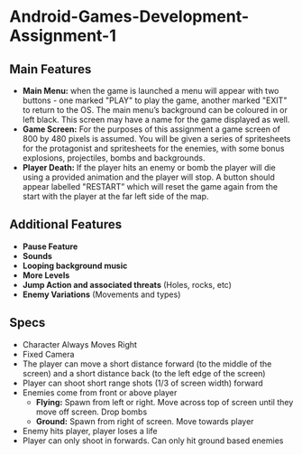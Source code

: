 # Android-Games-Development-Assignment-1
## Main Features
- **Main Menu:** when the game is launched a menu will appear with two buttons - one marked "PLAY" to play the game, another marked "EXIT" to return to the OS. The main menu’s background can be coloured in or left black. This screen may have a name for the game displayed as well.
- **Game Screen:** For the purposes of this assignment a game screen of 800 by 480 pixels is assumed. You will be given a series of spritesheets for the protagonist and spritesheets for the enemies, with some bonus explosions, projectiles, bombs and backgrounds. 
- **Player Death:** If the player hits an enemy or bomb the player will die using a provided animation and the player will stop. A button should appear labelled "RESTART” which will reset the game again from the start with the player at the far left side of the map.

## Additional Features
- **Pause Feature**
- **Sounds**
- **Looping background music**
- **More Levels**
- **Jump Action and associated threats** (Holes, rocks, etc)
- **Enemy Variations** (Movements and types)

## Specs
- Character Always Moves Right
- Fixed Camera
- The player can move a short distance forward (to the middle of the screen) and a short distance back (to the left edge of the screen)
- Player can shoot short range shots (1/3 of screen width) forward
- Enemies come from front or above player
	- **Flying:** Spawn from left or right. Move across top of screen until they move off screen. Drop bombs
	- **Ground:** Spawn from right of screen. Move towards player
- Enemy hits player, player loses a life
- Player can only shoot in forwards. Can only hit ground based enemies
